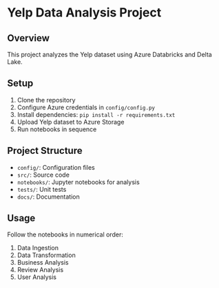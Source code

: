 # Yelp Data Analysis Project

## Overview
This project analyzes the Yelp dataset using Azure Databricks and Delta Lake.

## Setup
1. Clone the repository
2. Configure Azure credentials in `config/config.py`
3. Install dependencies: `pip install -r requirements.txt`
4. Upload Yelp dataset to Azure Storage
5. Run notebooks in sequence

## Project Structure
- `config/`: Configuration files
- `src/`: Source code
- `notebooks/`: Jupyter notebooks for analysis
- `tests/`: Unit tests
- `docs/`: Documentation

## Usage
Follow the notebooks in numerical order:
1. Data Ingestion
2. Data Transformation
3. Business Analysis
4. Review Analysis
5. User Analysis
